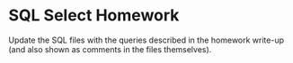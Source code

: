 # SQL Select Homework

Update the SQL files with the queries described in the homework write-up
(and also shown as comments in the files themselves).
